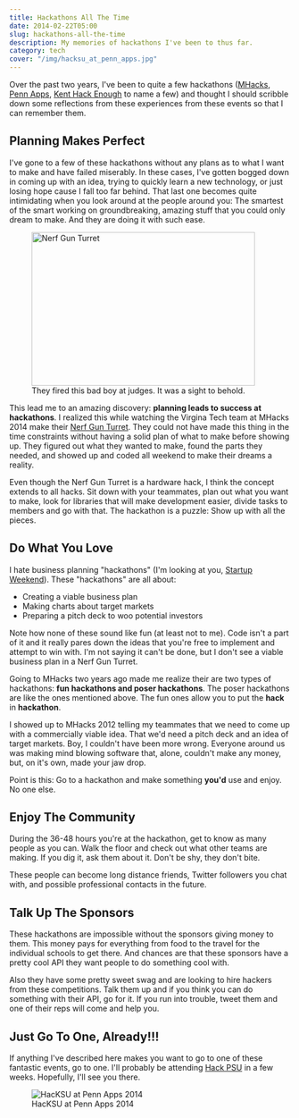 ```yaml
---
title: Hackathons All The Time
date: 2014-02-22T05:00
slug: hackathons-all-the-time
description: My memories of hackathons I've been to thus far.
category: tech
cover: "/img/hacksu_at_penn_apps.jpg"
---
```


Over the past two years, I've been to quite a few hackathons
([MHacks](http://www.mhacks.org/), [Penn Apps](http://2014s.pennapps.com/),
[Kent Hack Enough](http://hacksu.cs.kent.edu/khe2013/) to name a few) and
thought I should scribble down some reflections from these experiences from
these events so that I can remember them.

## Planning Makes Perfect

I've gone to a few of these hackathons without any plans as to what I want to
make and have failed miserably. In these cases, I've gotten bogged down in
coming up with an idea, trying to quickly learn a new technology, or just losing
hope cause I fall too far behind. That last one becomes quite intimidating when
you look around at the people around you: The smartest of the smart working on
groundbreaking, amazing stuff that you could only dream to make. And they are
doing it with such ease.

<figure class="pull-right">
  <img src="/img/nerf-gun-turret.png" alt="Nerf Gun Turret" width="400" height="275" />
  <figcaption>They fired this bad boy at judges. It was a sight to behold.</figure>
</figure>

This lead me to an amazing discovery: **planning leads to success at
hackathons**. I realized this while watching the Virgina Tech team at MHacks
2014 make their [Nerf Gun
Turret](http://mhackswinter2014.challengepost.com/submissions/20138-enough-said).
They could not have made this thing in the time constraints without having
a solid plan of what to make before showing up. They figured out what they
wanted to make, found the parts they needed, and showed up and coded all weekend
to make their dreams a reality.

Even though the Nerf Gun Turret is a hardware hack, I think the concept extends
to all hacks. Sit down with your teammates, plan out what you want to make, look
for libraries that will make development easier, divide tasks to members and go
with that. The hackathon is a puzzle: Show up with all the pieces.

## Do What You Love

I hate business planning "hackathons" (I'm looking at you, [Startup
Weekend](http://startupweekend.org/)). These "hackathons" are all about:

* Creating a viable business plan
* Making charts about target markets
* Preparing a pitch deck to woo potential investors

Note how none of these sound like fun (at least not to me). Code isn't
a part of it and it really pares down the ideas that you're free to implement
and attempt to win with. I'm not saying it can't be done, but I don't see
a viable business plan in a Nerf Gun Turret.

Going to MHacks two years ago made me realize their are two types of hackathons:
**fun hackathons and poser hackathons**. The poser hackathons are like the ones
mentioned above. The fun ones allow you to put the **hack** in **hackathon**.

I showed up to MHacks 2012 telling my teammates that we need to come up with
a commercially viable idea. That we'd need a pitch deck and an idea of target
markets. Boy, I couldn't have been more wrong. Everyone around us was making
mind blowing software that, alone, couldn't make any money, but, on it's own,
made your jaw drop.

Point is this: Go to a hackathon and make something **you'd** use and enjoy.
No one else.

## Enjoy The Community

During the 36-48 hours you're at the hackathon, get to know as many people as
you can. Walk the floor and check out what other teams are making. If you dig
it, ask them about it. Don't be shy, they don't bite.

These people can become long distance friends, Twitter followers you chat with,
and possible professional contacts in the future.

## Talk Up The Sponsors

These hackathons are impossible without the sponsors giving money to them. This
money pays for everything from food to the travel for the individual schools to
get there. And chances are that these sponsors have a pretty cool API they want
people to do something cool with.

Also they have some pretty sweet swag and are looking to hire hackers from these
competitions. Talk them up and if you think you can do something with their API,
go for it. If you run into trouble, tweet them and one of their reps will come
and help you.

## Just Go To One, Already!!!

If anything I've described here makes you want to go to one of these fantastic
events, go to one. I'll probably be attending [Hack PSU](http://www.hackpsu.com/)
in a few weeks. Hopefully, I'll see you there.

<figure class="center">
    <img src="/img/hacksu_at_penn_apps.jpg" alt="HacKSU at Penn Apps 2014" />
    <figcaption>HacKSU at Penn Apps 2014</figcaption>
</figure>
